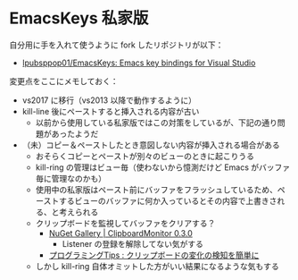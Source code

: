 # EmacsKeys 私家版
自分用に手を入れて使うように fork したリポジトリが以下：
- [lpubsppop01/EmacsKeys: Emacs key bindings for Visual Studio](https://github.com/lpubsppop01/EmacsKeys)

変更点をここにメモしておく：
- vs2017 に移行（vs2013 以降で動作するように）
- kill-line 後にペーストすると挿入される内容が古い
    - 以前から使用している私家版ではこの対策をしているが、下記の通り問題があったようだ
- （未）コピー＆ペーストしたとき意図しない内容が挿入される場合がある
    - おそらくコピーとペーストが別々のビューのときに起こりうる
    - kill-ring の管理はビュー毎（使わないから憶測だけど Emacs がバッファ毎に管理なのかも）
    - 使用中の私家版はペースト前にバッファをフラッシュしているため、ペーストするビューのバッファに何か入っているとその内容で上書きされる、と考えられる
    - クリップボードを監視してバッファをクリアする？
        - [NuGet Gallery | ClipboardMonitor 0.3.0](https://www.nuget.org/packages/ClipboardMonitor/)
            - Listener の登録を解除してない気がする
        - [プログラミングTips : クリップボードの変化の検知を簡単に](http://www.geocities.jp/iooiau/tips/watchclipboard.html)
    - しかし kill-ring 自体オミットした方がいい結果になるような気もする